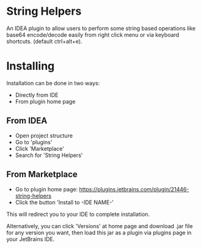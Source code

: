 # String Helpers
An IDEA plugin to allow users to perform some string based operations like base64 encode/decode easily from right click menu or via keyboard shortcuts. (default ctrl+alt+e).

# Installing
Installation can be done in two ways: 

- Directly from IDE
- From plugin home page

## From IDEA
- Open project structure
- Go to 'plugins'
- Click 'Marketplace'
- Search for 'String Helpers'

## From Marketplace
- Go to plugin home page: https://plugins.jetbrains.com/plugin/21446-string-helpers
- Click the button 'Install to -IDE NAME-'

This will redirect you to your IDE to complete installation.

Alternatively, you can click 'Versions' at home page and download .jar file for any version you want, then load this jar as a plugin via plugins page in your JetBrains IDE.
